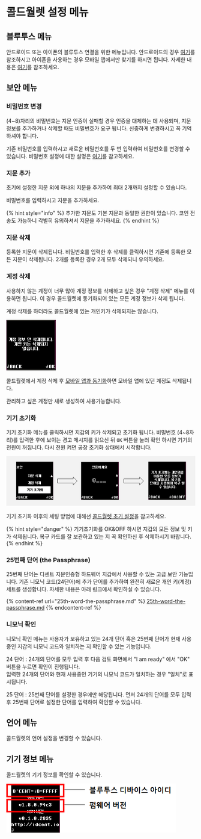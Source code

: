 # 콜드월렛 설정 메뉴

## 블루투스 메뉴

안드로이드 또는 아이폰의 블루투스 연결을 위한 메뉴입니다. 안드로이드의 경우 [여기](../android-connect/)를 참조하시고 아이폰을 사용하는 경우 모바일 앱에서만 찾기를 하시면 됩니다. 자세한 내용은 [여기](../iphone-connect.md)를 참조하세요.&#x20;

## 보안 메뉴

### 비밀번호 변경

(4\~8)자리의 비밀번호는 지문 인증이 실패할 경우 인증을 대체하는 데 사용되며, 지문 정보를 추가하거나 삭제할 때도 비밀번호가 요구 됩니다. 신중하게 변경하시고 꼭 기억하셔야 합니다.&#x20;

기존 비밀번호를 입력하시고 새로운 비밀번호를 두 번 입력하여 비밀번호를 변경할 수 있습니다. 비밀번호 설정에 대한 설명은 [여기](https://userguide.dcentwallet.com/v/kr/biometric-wallet/setting-up#pin)를 참고하세요.&#x20;

### 지문 추가

초기에 설정한 지문 외에 하나의 지문을 추가하여 최대 2개까지 설정할 수 있습니다.&#x20;

비밀번호를 입력하시고 지문을 추가하세요.

{% hint style="info" %}
추가한 지문도 기본 지문과 동일한 권한이 있습니다. 코인 전송도 가능하니 각별히 유의하셔서 지문을 추가하세요.
{% endhint %}

### 지문 삭제

등록한 지문이 삭제됩니다. 비밀번호를 입력한 후 삭제를 클릭하시면 기존에 등록한 모든 지문이 삭제됩니다. 2개를 등록한 경우 2개 모두 삭제되니 유의하세요.&#x20;

### 계정 삭제

사용하지 않는 계정이 너무 많아 계정 정보를 삭제하고 싶은 경우 "계정 삭제" 메뉴를 이용하면 됩니다. 이 경우 콜드월렛에 동기화되어 있는 모든 계정 정보가 삭제 됩니다.

계정 삭제를 하더라도 콜드월렛에 있는 개인키가 삭제되지는 않습니다.

<div align="left">

<img src="../../.gitbook/assets/image.png" alt="">

</div>

콜드월렛에서 계정 삭제 후 [모바일 앱과 동기화](../synch-with-app.md)하면 모바일 앱에 있던 계정도 삭제됩니다.

관리하고 싶은 계정만 새로 생성하여 사용가능합니다.

### 기기 초기화

기기 초기화 메뉴를 클릭하시면 지갑의 키가 삭제되고 초기화 됩니다. 비밀번호 (4\~8자리)를 입력한 후에 보이는 경고 메시지를 읽으신 뒤 `OK` 버튼을 눌러 확인 하시면 기기의 전원이 꺼집니다. 다시 전원 켜면 공장 초기화 상태에서 시작합니다.

<div align="left">

<img src="../../.gitbook/assets/image (129).png" alt="">

</div>

기기 초기화 이후의 세팅 방법에 대해선 [콜드월렛 초기 설정](../setting-up.md)을 참고하세요.

{% hint style="danger" %}
기기초기화를 OK\&OFF 하시면 지갑의 모든 정보 및 키가 삭제됩니다. 복구 카드를 잘 보관하고 있는 지 꼭 확인하신 후 삭제하시기 바랍니다.&#x20;
{% endhint %}

### 25번째 단어 (the Passphrase)

25번째 단어는 디센트 지문인증형 하드웨어 지갑에서 사용할 수 있는 고급 보안 기능입니다. 기존 니모닉 코드(24단어)에 추가 단어를 추가하여 완전히 새로운 개인 키(계정) 세트를 생성합니다. 자세한 내용은 아래 링크에서 확인하실 수 있습니다.

{% content-ref url="25th-word-the-passphrase.md" %}
[25th-word-the-passphrase.md](25th-word-the-passphrase.md)
{% endcontent-ref %}

### 니모닉 확인

니모닉 확인 메뉴는 사용자가 보유하고 있는 24개 단어 혹은 25번째 단어가 현재 사용 중인 지갑의 니모닉 코드와 일치하는 지 확인할 수 있는 기능입니다.

24 단어 : 24개의 단어를 모두 입력 후 다음 검토 화면에서 "I am ready" 에서 "OK" 버튼을 누르면 확인이 진행됩니다.\
입력한 24개의 단어와 현재 사용중인 기기의 니모닉 코드가 일치하는 경우 "일치"로 표시됩니다.

25 단어 : 25번째 단어를 설정한 경우에만 해당됩니다. 먼저 24개의 단어를 모두 입력 후 25번째 단어로 설정한 단어를 입력하여 확인할 수 있습니다.

## 언어 메뉴

콜드월렛의 언어 설정을 변경할 수 있습니다.

## 기기 정보 메뉴

콜드월렛의 기기 정보를 확인할 수 있습니다.

<div align="left">

<img src="../../.gitbook/assets/image (62).png" alt="">

</div>
